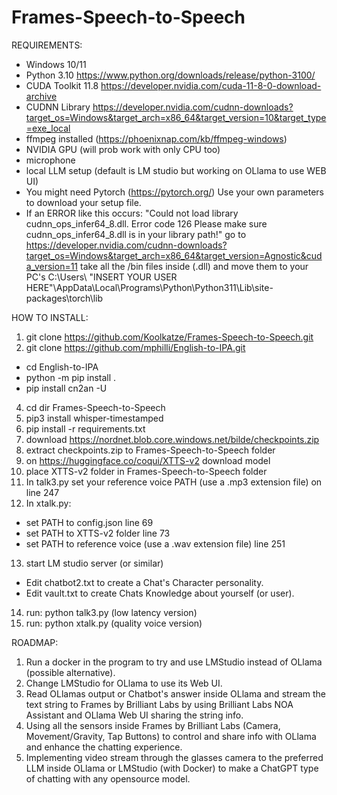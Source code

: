 # Frames-Speech-to-Speech
REQUIREMENTS:

- Windows 10/11 
- Python 3.10 https://www.python.org/downloads/release/python-3100/
- CUDA Toolkit 11.8 https://developer.nvidia.com/cuda-11-8-0-download-archive
- CUDNN Library https://developer.nvidia.com/cudnn-downloads?target_os=Windows&target_arch=x86_64&target_version=10&target_type=exe_local
- ffmpeg installed (https://phoenixnap.com/kb/ffmpeg-windows)
- NVIDIA GPU (will prob work with only CPU too)
- microphone
- local LLM setup (default is LM studio but working on OLlama to use WEB UI)
- You might need Pytorch (https://pytorch.org/) Use your own parameters to download your setup file.
- If an ERROR like this occurs: "Could not load library cudnn_ops_infer64_8.dll. Error code 126
  Please make sure cudnn_ops_infer64_8.dll is in your library path!"
  go to https://developer.nvidia.com/cudnn-downloads?target_os=Windows&target_arch=x86_64&target_version=Agnostic&cuda_version=11 take all the /bin files inside (.dll) and move them to
  your PC's C:\Users\ "INSERT YOUR USER HERE"\AppData\Local\Programs\Python\Python311\Lib\site-packages\torch\lib

HOW TO INSTALL:

1. git clone https://github.com/Koolkatze/Frames-Speech-to-Speech.git
2. git clone https://github.com/mphilli/English-to-IPA.git
- cd English-to-IPA
- python -m pip install .
- pip install cn2an -U
4. cd dir Frames-Speech-to-Speech
5. pip3 install whisper-timestamped
6. pip install -r requirements.txt
7. download https://nordnet.blob.core.windows.net/bilde/checkpoints.zip
8. extract checkpoints.zip to Frames-Speech-to-Speech folder
9. on https://huggingface.co/coqui/XTTS-v2 download model
10. place XTTS-v2 folder in Frames-Speech-to-Speech folder
11. In talk3.py set your reference voice PATH (use a .mp3 extension file) on line 247
12. In xtalk.py:
- set PATH to config.json line 69
- set PATH to XTTS-v2 folder line 73
- set PATH to reference voice (use a .wav extension file) line 251
13. start LM studio server (or similar)
- Edit chatbot2.txt to create a Chat's Character personality.
- Edit vault.txt to create Chats Knowledge about yourself (or user).
14. run: python talk3.py (low latency version)
15. run: python xtalk.py (quality voice version)

ROADMAP:

1. Run a docker in the program to try and use LMStudio instead of OLlama (possible alternative).
2. Change LMStudio for OLlama to use its Web UI.
3. Read OLlamas output or Chatbot's answer inside OLlama and stream the text string to Frames by Brilliant Labs by using Brilliant Labs NOA Assistant and OLlama Web UI sharing the string info.
4. Using all the sensors inside Frames by Brilliant Labs (Camera, Movement/Gravity, Tap Buttons) to control and share info with OLlama and enhance the chatting experience.
5. Implementing video stream through the glasses camera to the preferred LLM inside OLlama or LMStudio (with Docker) to make a ChatGPT type of chatting with any opensource model.

